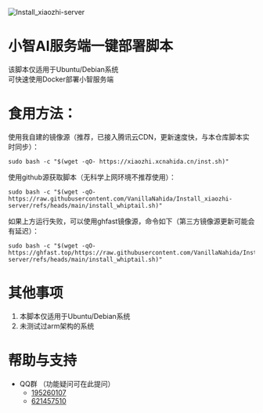 ![Install_xiaozhi-server](https://socialify.git.ci/VanillaNahida/Install_xiaozhi-server/image?custom_description=%E5%B0%8F%E6%99%BAAI%E6%9C%8D%E5%8A%A1%E7%AB%AF%E5%85%A8%E8%87%AA%E5%8A%A8%E4%B8%80%E9%94%AE%E9%83%A8%E7%BD%B2%E8%84%9A%E6%9C%AC&description=1&font=Source+Code+Pro&forks=1&issues=1&language=1&name=1&owner=1&pattern=Circuit+Board&pulls=1&stargazers=1&theme=Auto)

# 小智AI服务端一键部署脚本

该脚本仅适用于Ubuntu/Debian系统  
可快速使用Docker部署小智服务端

# 食用方法：
使用我自建的镜像源（推荐，已接入腾讯云CDN，更新速度快，与本仓库脚本实时同步）：
```
sudo bash -c "$(wget -qO- https://xiaozhi.xcnahida.cn/inst.sh)"
```

使用github源获取脚本（无科学上网环境不推荐使用）：
```
sudo bash -c "$(wget -qO- https://raw.githubusercontent.com/VanillaNahida/Install_xiaozhi-server/refs/heads/main/install_whiptail.sh)"
```

如果上方运行失败，可以使用ghfast镜像源，命令如下（第三方镜像源更新可能会有延迟）：

```
sudo bash -c "$(wget -qO- https://ghfast.top/https://raw.githubusercontent.com/VanillaNahida/Install_xiaozhi-server/refs/heads/main/install_whiptail.sh)"
```
# 其他事项
1. 本脚本仅适用于Ubuntu/Debian系统
2. 未测试过arm架构的系统

# 帮助与支持
 - QQ群 （功能疑问可在此提问）
    - [195260107](https://qm.qq.com/q/KnVT7bcAgy)
    - [621457510](https://qm.qq.com/q/8fhlPfJ6Hm)
